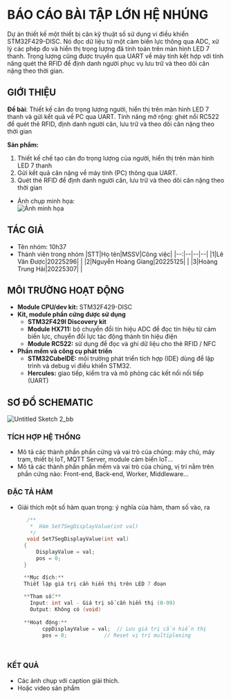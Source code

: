 # BÁO CÁO BÀI TẬP LỚN HỆ NHÚNG

Dự án thiết kế một thiết bị cân kỹ thuật số sử dụng vi điều khiển STM32F429-DISC. Nó đọc dữ liệu từ một cảm biến lực thông qua ADC, xử lý các phép đo và hiển thị trọng lượng đã tính toán trên màn hình LED 7 thanh. Trọng lượng cũng được truyền qua UART về máy tính kết hợp với tính năng quét thẻ RFID để định danh người phục vụ lưu trữ và theo dõi cân nặng theo thời gian.

## GIỚI THIỆU

__Đề bài__: Thiết kế cân đo trọng lượng người, hiển thị trên màn hình LED 7 thanh và gửi kết quả về PC qua UART. Tính năng mở rộng: ghét nổi RC522 để quét thẻ RFID, định danh người cân, lưu trữ và theo dõi cân nặng theo thời gian

__Sản phẩm:__
1. Thiết kế chế tạo cân đo trọng lượng của người, hiển thị trên màn hình LED 7 thanh
2. Gửi kết quả cân nặng về máy tính (PC) thông qua UART.
3. Quét thẻ RFID để định danh người cân, lưu trữ và theo dõi cân nặng theo thời gian
- Ảnh chụp minh họa:\
  ![Ảnh minh họa](https://soict.hust.edu.vn/wp-content/uploads/logo-soict-hust-1-1024x416.png)

## TÁC GIẢ

- Tên nhóm: 10h37
- Thành viên trong nhóm
  |STT|Họ tên|MSSV|Công việc|
  |--:|--|--|--|
  |1|Lê Văn Được|20225296|   |
  |2|Nguyễn Hoàng Giang|20225125|  |
  |3|Hoàng Trung Hải|20225307|   |

## MÔI TRƯỜNG HOẠT ĐỘNG

- **Module CPU/dev kit:** STM32F429-DISC
- **Kit, module phần cứng được sử dụng**
  + **STM32F429I Discovery kit**
  + **Module HX711:** bộ chuyển đổi tín hiệu ADC để đọc tín hiệu từ cảm biến lực, chuyển đổi lực tác động thành tín hiệu điện
  + **Module RC522:** sử dụng để đọc và ghi dữ liệu cho thẻ RFID / NFC
- **Phần mềm và công cụ phát triển**
  + **STM32CubeIDE:** môi trường phát triển tích hợp (IDE) dùng để lập trình và debug vi điều khiển STM32.
  + **Hercules:** giao tiếp, kiểm tra và mô phỏng các kết nối nối tiếp (UART)

## SƠ ĐỒ SCHEMATIC

![Untitled Sketch 2_bb](https://github.com/user-attachments/assets/2107ced8-3b4a-4645-872c-b71cd2a6ddce)



### TÍCH HỢP HỆ THỐNG

- Mô tả các thành phần phần cứng và vai trò của chúng: máy chủ, máy trạm, thiết bị IoT, MQTT Server, module cảm biến IoT...
- Mô tả các thành phần phần mềm và vai trò của chúng, vị trí nằm trên phần cứng nào: Front-end, Back-end, Worker, Middleware...

### ĐẶC TẢ HÀM

- Giải thích một số hàm quan trọng: ý nghĩa của hàm, tham số vào, ra

  ```C
     /**
      *  Hàm Set7SegDisplayValue(int val)
      */
     void Set7SegDisplayValue(int val)
    {
    	DisplayValue = val;
    	pos = 0;
    }

    **Mục đích:**
    Thiết lập giá trị cần hiển thị trên LED 7 đoạn
    
    **Tham số:**
      Input: int val - Giá trị số cần hiển thị (0-99)
      Output: Không có (void)
    
    **Hoạt động:**
          cppDisplayValue = val;  // Lưu giá trị cần hiển thị
          pos = 0;            // Reset vị trí multiplexing

    
  ```
  
### KẾT QUẢ

- Các ảnh chụp với caption giải thích.
- Hoặc video sản phẩm
